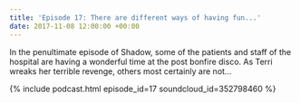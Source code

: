 ```yaml
---
title: 'Episode 17: There are different ways of having fun...'
date: 2017-11-08 12:00:00 +00:00
---
```


In the penultimate episode of Shadow, some of the patients and staff of the hospital are having a wonderful time at the post bonfire disco. As Terri wreaks her terrible revenge, others most certainly are not…

{% include podcast.html episode_id=17 soundcloud_id=352798460 %}